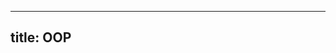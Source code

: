 <!--

DO NOT EDIT THIS FILE

Edit exercises/w_sol/oop/index.md, and run
make exercises/wo_sol/oop/index.md
instead.
-->

---
title: OOP
---
